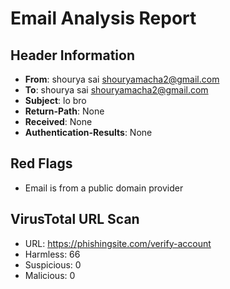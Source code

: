 # Email Analysis Report

## Header Information
- **From**: shourya sai <shouryamacha2@gmail.com>
- **To**: shourya sai <shouryamacha2@gmail.com>
- **Subject**: lo bro 
- **Return-Path**: None
- **Received**: None
- **Authentication-Results**: None

## Red Flags
- Email is from a public domain provider

## VirusTotal URL Scan
- URL: https://phishingsite.com/verify-account
- Harmless: 66
- Suspicious: 0
- Malicious: 0
